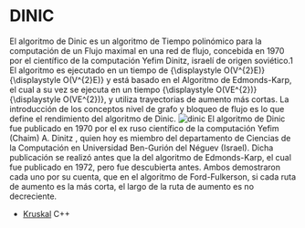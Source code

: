 # DINIC
El algoritmo de Dinic es un algoritmo de Tiempo polinómico para la computación de un Flujo maximal en una red de flujo, concebida en 1970 por el científico de la computación Yefim Dinitz, israelí de origen soviético.1​ El algoritmo es ejecutado en un tiempo de {\displaystyle O(V^{2}E)}{\displaystyle O(V^{2}E)} y está basado en el Algoritmo de Edmonds-Karp, el cual a su vez se ejecuta en un tiempo {\displaystyle O(VE^{2})}{\displaystyle O(VE^{2})}, y utiliza trayectorias de aumento más cortas. La introducción de los conceptos nivel de grafo y bloqueo de flujo es lo que define el rendimiento del algoritmo de Dinic.
![dinic](https://encrypted-tbn0.gstatic.com/images?q=tbn:ANd9GcTZ-yisoekqmKK9-jJxiLxjOU_anCxALP6a1g&usqp=CAU)
El algoritmo de Dinic fue publicado en 1970 por el ex ruso científico de la computación Yefim (Chaim) A. Dinitz , quien hoy es miembro del departamento de Ciencias de la Computación en Universidad Ben-Gurión del Néguev (Israel). Dicha publicación se realizó antes que la del algoritmo de Edmonds-Karp, el cual fue publicado en 1972, pero fue descubierta antes. Ambos demostraron cada uno por su cuenta, que en el algoritmo de Ford-Fulkerson, si cada ruta de aumento es la más corta, el largo de la ruta de aumento es no decreciente.
-  [Kruskal](https://github.com/camgany/Algoritmica_2/blob/main/algoritmos/Teoria_Grafos/Dinic/dinic.cpp) C++
